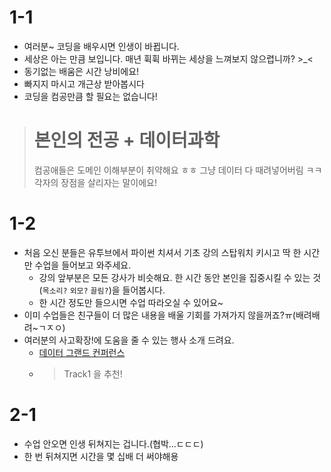 # 1-1
- 여러분~ 코딩을 배우시면 인생이 바뀝니다.
- 세상은 아는 만큼 보입니다. 매년 휙휙 바뀌는 세상을 느껴보지 않으렵니까? >_<
- 동기없는 배움은 시간 낭비에요!
- 빠지지 마시고 개근상 받아봅시다 
- 코딩을 컴공만큼 할 필요는 없습니다! 
> # 본인의 전공 + 데이터과학
> 컴공애들은 도메인 이해부분이 취약해요 ㅎㅎ 그냥 데이터 다 때려넣어버림 ㅋㅋ 
> 각자의 장점을 살리자는 말이에요!

# 1-2
- 처음 오신 분들은 유투브에서 파이썬 치셔서 기초 강의 스탑워치 키시고 딱 한 시간만 수업을 들어보고 와주세요.
  - 강의 앞부분은 모든 강사가 비슷해요. 한 시간 동안 본인을 집중시킬 수 있는 것(`목소리?` `외모?` `끌림?`)을 들어봅시다.
  - 한 시간 정도만 들으시면 수업 따라오실 수 있어요~
- 이미 수업들은 친구들이 더 많은 내용을 배울 기회를 가져가지 않을꺼죠?ㅠ(배려배려~ㄱㅈㅇ)
- 여러분의 사고확장!에 도움을 줄 수 있는 행사 소개 드려요. 
  - [데이터 그랜드 컨퍼런스](https://www.tokenpost.kr/event/287)
  - > Track1 을 추천!

# 2-1
- 수업 안오면 인생 뒤쳐지는 겁니다.(협박...ㄷㄷㄷ)
- 한 번 뒤쳐지면 시간을 몇 십배 더 써야해용


